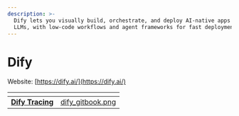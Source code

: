 ```yaml
---
description: >-
  Dify lets you visually build, orchestrate, and deploy AI-native apps using
  LLMs, with low-code workflows and agent frameworks for fast deployment.
---
```


# Dify

Website: [https://dify.ai/](https://dify.ai/)

<table data-card-size="large" data-view="cards"><thead><tr><th></th><th data-hidden data-card-cover data-type="files"></th></tr></thead><tbody><tr><td><a href="dify-tracing.md"><strong>Dify Tracing</strong></a></td><td><a href="../../.gitbook/assets/dify_gitbook.png">dify_gitbook.png</a></td></tr></tbody></table>

